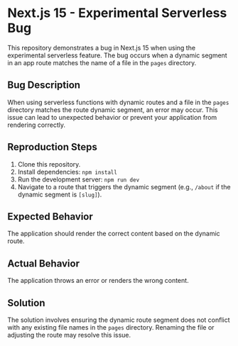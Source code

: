 # Next.js 15 - Experimental Serverless Bug

This repository demonstrates a bug in Next.js 15 when using the experimental serverless feature.  The bug occurs when a dynamic segment in an app route matches the name of a file in the `pages` directory.

## Bug Description

When using serverless functions with dynamic routes and a file in the `pages` directory matches the route dynamic segment, an error may occur.  This issue can lead to unexpected behavior or prevent your application from rendering correctly.

## Reproduction Steps

1. Clone this repository.
2. Install dependencies: `npm install`
3. Run the development server: `npm run dev`
4. Navigate to a route that triggers the dynamic segment (e.g., `/about` if the dynamic segment is `[slug]`).

## Expected Behavior

The application should render the correct content based on the dynamic route.

## Actual Behavior

The application throws an error or renders the wrong content.

## Solution

The solution involves ensuring the dynamic route segment does not conflict with any existing file names in the `pages` directory.  Renaming the file or adjusting the route may resolve this issue.
